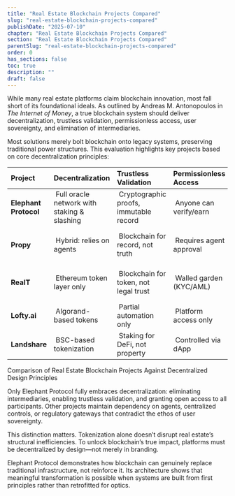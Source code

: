 ```yaml
---
title: "Real Estate Blockchain Projects Compared"
slug: "real-estate-blockchain-projects-compared"
publishDate: "2025-07-10"
chapter: "Real Estate Blockchain Projects Compared"
section: "Real Estate Blockchain Projects Compared"
parentSlug: "real-estate-blockchain-projects-compared"
order: 0
has_sections: false
toc: true
description: ""
draft: false
---
```


While many real estate platforms claim blockchain innovation, most fall short of its foundational ideals. As outlined by Andreas M. Antonopoulos in *The Internet of Money*, a true blockchain system should deliver decentralization, trustless validation, permissionless access, user sovereignty, and elimination of intermediaries.

Most solutions merely bolt blockchain onto legacy systems, preserving traditional power structures. This evaluation highlights key projects based on core decentralization principles:

| **Project** | **Decentralization** | **Trustless Validation** | **Permissionless Access** | **Middleman Elimination** | **Alignment** |
|:----------------------|:---------------------------------------------|:----------------------------------------|:--------------------------|:--------------------------------|:---------------------------------------------------------|
| **Elephant Protocol** |  Full oracle network with staking & slashing |  Cryptographic proofs, immutable record |  Anyone can verify/earn |  Removes $234B in friction | <span style="color: green">**Fully aligned**</span> |
| **Propy** |  Hybrid: relies on agents |  Blockchain for record, not truth |  Requires agent approval |  Brokers, title, escrow intact | <span style="color: orange">**Partially aligned**</span> |
| **RealT** |  Ethereum token layer only |  Blockchain for token, not legal trust |  Walled garden (KYC/AML) |  Third-party managed assets | <span style="color: red">**Not aligned**</span> |
| **Lofty.ai** |  Algorand-based tokens |  Partial automation only |  Platform access only |  Centralized asset control | <span style="color: red">**Not aligned**</span> |
| **Landshare** |  BSC-based tokenization |  Staking for DeFi, not property |  Controlled via dApp |  Traditional ownership retained | <span style="color: red">**Not aligned**</span> |

Comparison of Real Estate Blockchain Projects Against Decentralized Design Principles

Only Elephant Protocol fully embraces decentralization: eliminating intermediaries, enabling trustless validation, and granting open access to all participants. Other projects maintain dependency on agents, centralized controls, or regulatory gateways that contradict the ethos of user sovereignty.

This distinction matters. Tokenization alone doesn’t disrupt real estate’s structural inefficiencies. To unlock blockchain’s true impact, platforms must be decentralized by design—not merely in branding.

Elephant Protocol demonstrates how blockchain can genuinely replace traditional infrastructure, not reinforce it. Its architecture shows that meaningful transformation is possible when systems are built from first principles rather than retrofitted for optics.

